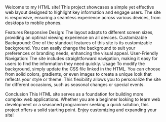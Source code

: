 Welcome to my HTML site! This project showcases a simple yet effective web layout designed to highlight key information and engage users. The site is responsive, ensuring a seamless experience across various devices, from desktops to mobile phones.

Features
Responsive Design: The layout adapts to different screen sizes, providing an optimal viewing experience on all devices.
Customizable Background: One of the standout features of this site is its customizable background. You can easily change the background to suit your preferences or branding needs, enhancing the visual appeal.
User-Friendly Navigation: The site includes straightforward navigation, making it easy for users to find the information they need quickly.
Usage
To modify the background, simply update the CSS file linked in the HTML. You can choose from solid colors, gradients, or even images to create a unique look that reflects your style or theme. This flexibility allows you to personalize the site for different occasions, such as seasonal changes or special events.

Conclusion
This HTML site serves as a foundation for building more complex web applications. Whether you are a beginner looking to learn web development or a seasoned programmer seeking a quick solution, this project offers a solid starting point. Enjoy customizing and expanding your site!
